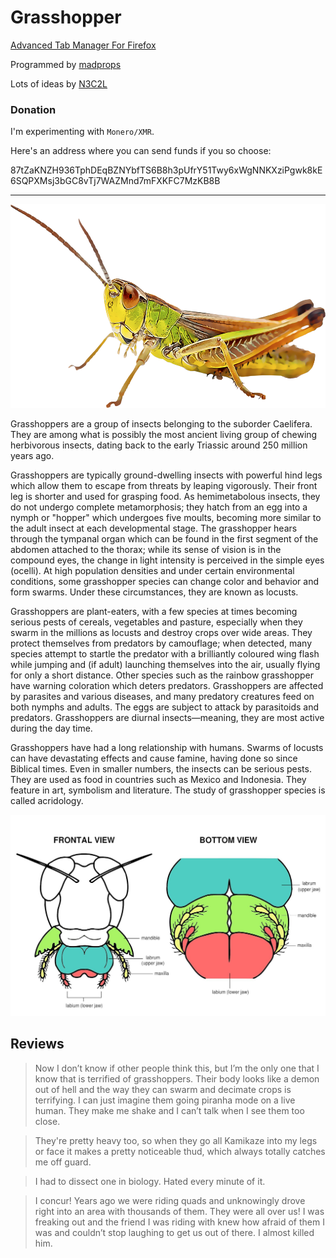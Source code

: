 # Grasshopper

[Advanced Tab Manager For Firefox](https://addons.mozilla.org/firefox/addon/grasshopper-urls/)

Programmed by [madprops](https://github.com/madprops)

Lots of ideas by [N3C2L](https://github.com/N3C2L)

### Donation

I'm experimenting with `Monero/XMR`.

Here's an address where you can send funds if you so choose:

87tZaKNZH936TphDEqBZNYbfTS6B8h3pUfrY51Twy6xWgNNKXziPgwk8kE6SQPXMsj3bGC8vTj7WAZMnd7mFXKFC7MzKB8B

---

![](img/grasshopper.png)

Grasshoppers are a group of insects belonging to the suborder Caelifera. They are among what is possibly the most ancient living group of chewing herbivorous insects, dating back to the early Triassic around 250 million years ago.

Grasshoppers are typically ground-dwelling insects with powerful hind legs which allow them to escape from threats by leaping vigorously. Their front leg is shorter and used for grasping food. As hemimetabolous insects, they do not undergo complete metamorphosis; they hatch from an egg into a nymph or "hopper" which undergoes five moults, becoming more similar to the adult insect at each developmental stage. The grasshopper hears through the tympanal organ which can be found in the first segment of the abdomen attached to the thorax; while its sense of vision is in the compound eyes, the change in light intensity is perceived in the simple eyes (ocelli). At high population densities and under certain environmental conditions, some grasshopper species can change color and behavior and form swarms. Under these circumstances, they are known as locusts.

Grasshoppers are plant-eaters, with a few species at times becoming serious pests of cereals, vegetables and pasture, especially when they swarm in the millions as locusts and destroy crops over wide areas. They protect themselves from predators by camouflage; when detected, many species attempt to startle the predator with a brilliantly coloured wing flash while jumping and (if adult) launching themselves into the air, usually flying for only a short distance. Other species such as the rainbow grasshopper have warning coloration which deters predators. Grasshoppers are affected by parasites and various diseases, and many predatory creatures feed on both nymphs and adults. The eggs are subject to attack by parasitoids and predators. Grasshoppers are diurnal insects—meaning, they are most active during the day time.

Grasshoppers have had a long relationship with humans. Swarms of locusts can have devastating effects and cause famine, having done so since Biblical times. Even in smaller numbers, the insects can be serious pests. They are used as food in countries such as Mexico and Indonesia. They feature in art, symbolism and literature. The study of grasshopper species is called acridology.

![](img/info.jpg)

## Reviews

>Now I don’t know if other people think this, but I’m the only one that I know that is terrified of grasshoppers. Their body looks like a demon out of hell and the way they can swarm and decimate crops is terrifying. I can just imagine them going piranha mode on a live human. They make me shake and I can’t talk when I see them too close.

>They're pretty heavy too, so when they go all Kamikaze into my legs or face it makes a pretty noticeable thud, which always totally catches me off guard.

>I had to dissect one in biology. Hated every minute of it.

>I concur! Years ago we were riding quads and unknowingly drove right into an area with thousands of them. They were all over us! I was freaking out and the friend I was riding with knew how afraid of them I was and couldn’t stop laughing to get us out of there. I almost killed him.